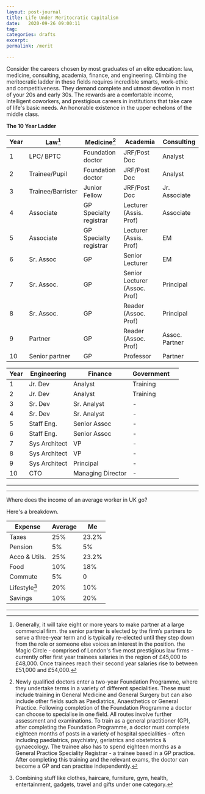 ```yaml
---
layout: post-journal
title: Life Under Meritocratic Capitalism
date:   2020-09-26 09:00:11
tag: 
categories: drafts
excerpt: 
permalink: /merit

---
```




Consider the careers chosen by most graduates of an elite education: law, medicine, consulting, academia, finance, and engineering. Climbing the meritocratic ladder in these fields requires incredible smarts, work-ethic and competitiveness. They demand complete and utmost devotion in most of your 20s and early 30s.   The rewards are a comfortable income, intelligent coworkers, and prestigious careers in institutions that take care of life's basic needs.  An honorable existence in the upper echelons of the middle class.


**The 10 Year Ladder**

Year | Law[^Law]       | Medicine[^Medicine]    | Academia  | Consulting | 
---| ----------- | ---------------------  | --------- | ---------   |
1 | LPC/ BPTC  |   Foundation doctor | JRF/Post Doc | Analyst |    
2 | Trainee/Pupil  |   Foundation doctor |JRF/Post Doc | Analyst |  
3 | Trainee/Barrister  | Junior Fellow   | JRF/Post Doc | Jr. Associate |    
4 | Associate |  GP Specialty registrar | Lecturer (Assis. Prof) | Associate | 
5 | Associate  |   GP Specialty registrar | Lecturer (Assis. Prof) |  EM | 
6 | Sr. Assoc  |   GP  | Senior Lecturer | EM | 
7 | Sr. Assoc.  |   GP  | Senior Lecturer (Assoc. Prof) |  Principal | 
8 | Sr. Assoc.   |   GP  | Reader (Assoc. Prof) |  Principal |   
9 | Partner  |   GP | Reader (Assoc. Prof) | Assoc. Partner |
10 | Senior partner |   GP | Professor | Partner |


Year | Engineering       | Finance    | Government  |  | 
---| ----------- | ---------------------  | --------- | ---------   |
1 | Jr. Dev  |   Analyst | Training |  |    
2 | Jr. Dev   |   Analyst |Training |  |  
3 | Sr. Dev  |     Sr. Analyst | - |    
4 | Sr. Dev  |   Sr. Analyst | - | 
5 | Staff Eng.  |   Senior Assoc | - |   | 
6 | Staff Eng.  |   Senior Assoc  | -  |  | 
7 | Sys Architect  |   VP  | -  |  | 
8 | Sys Architect  |   VP   | - |   |   
9 | Sys Architect  |   Principal | -  |  |
10 | CTO |  Managing Director | -  |  |


---



[^Medicine]: Newly qualified doctors enter a two-year Foundation Programme, where they undertake terms in a variety of different specialities. These must include training in General Medicine and General Surgery but can also include other fields such as Paediatrics, Anaesthetics or General Practice. Following completion of the Foundation Programme a doctor can choose to specialise in one field. All routes involve further assessment and examinations. To train as a general practitioner (GP), after completing the Foundation Programme, a doctor must complete eighteen months of posts in a variety of hospital specialities - often including paediatrics, psychiatry, geriatrics and obstetrics & gynaecology. The trainee also has to spend eighteen months as a General Practice Speciality Registrar - a trainee based in a GP practice. After completing this training and the relevant exams, the doctor can become a GP and can practise independently.

[^Law]: Generally, it will take eight or more years to make partner at a large commercial firm. the senior partner is elected by the firm’s partners to serve a three-year term and is typically re-elected until they step down from the role or someone else voices an interest in the position. the Magic Circle - comprised of London's five most prestigious law firms - currently offer first year trainees salaries in the region of £45,000 to £48,000. Once trainees reach their second year salaries rise to between £51,000 and £54,000.

------


Where does the income of an average worker in UK go?


Here's a breakdown.

Expense   | Average |  Me  |
----------| -----------| ----------|
Taxes   | 25%        | 23.2% |
Pension  |  5%   | 5% |
Acco & Utils.   | 25% | 23.2%
Food  | 10%  | 18% |
Commute  | 5% | 0 |
Lifestyle[^luxury]  | 20% | 10% |
Savings | 10% | 20% |

[^luxury]: Combining stuff like clothes, haircare, furniture, gym, health, entertainment, gadgets, travel and gifts under one category.







-----
